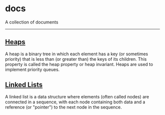 # docs

A collection of documents

---

## [Heaps](./heaps.md)
A heap is a binary tree in which each element has a key (or sometimes priority) that is less than (or greater than) the keys of its children. This property is called the heap property or heap invariant. Heaps are used to implement priority queues.

## [Linked Lists](./linked_lists.md)
A linked list is a data structure where elements (often called nodes) are connected in a sequence, with each node containing both data and a reference (or "pointer") to the next node in the sequence.
